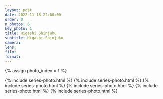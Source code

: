 ```yaml
---
layout: post
date: 2022-11-18 22:00:00
order: 0
n_photos: 6
key_photo: 1
title: Higashi Shinjuku
subtitle: Higashi Shinjuku
camera: 
lens: 
film: 
format: 
---
```


{% assign photo_index = 1 %}

{% include series-photo.html %}
{% include series-photo.html %}
{% include series-photo.html %}
{% include series-photo.html %}
{% include series-photo.html %}
{% include series-photo.html %}
